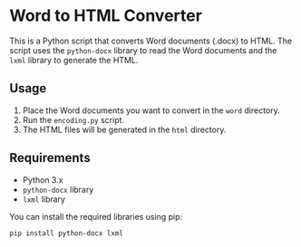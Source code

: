 # Word to HTML Converter

This is a Python script that converts Word documents (.docx) to HTML. The script uses the `python-docx` library to read the Word documents and the `lxml` library to generate the HTML.

## Usage

1. Place the Word documents you want to convert in the `word` directory.
2. Run the `encoding.py` script.
3. The HTML files will be generated in the `html` directory.

## Requirements

- Python 3.x
- `python-docx` library
- `lxml` library

You can install the required libraries using pip:

```sh
pip install python-docx lxml
```